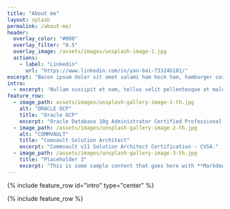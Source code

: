 ```yaml
---
title: "About me"
layout: splash
permalink: /about-me/
header:
  overlay_color: "#000"
  overlay_filter: "0.5"
  overlay_image: /assets/images/unsplash-image-1.jpg
  actions:
    - label: "Linkedin"
      url: "https://www.linkedin.com/in/yan-bai-73324b181/"
excerpt: "Bacon ipsum dolor sit amet salami ham hock ham, hamburger corned beef short ribs kielbasa biltong t-bone drumstick tri-tip tail sirloin pork chop."
intro: 
  - excerpt: 'Nullam suscipit et nam, tellus velit pellentesque at malesuada, enim eaque. Quis nulla, netus tempor in diam gravida tincidunt, *proin faucibus* voluptate felis id sollicitudin. '
feature_row:
  - image_path: assets/images/unsplash-gallery-image-1-th.jpg
    alt: "ORACLE OCP"
    title: "Oracle OCP"
    excerpt: "Oracle Database 10g Administrator Certified Professional - OCP."
  - image_path: /assets/images/unsplash-gallery-image-2-th.jpg
    alt: "COMMVAULT"
    title: "Comvault Solution Architect"
    excerpt: "Commvault v11 Solution Architect Certification - CVSA."
  - image_path: /assets/images/unsplash-gallery-image-3-th.jpg
    title: "Placeholder 3"
    excerpt: "This is some sample content that goes here with **Markdown** formatting."
---
```


{% include feature_row id="intro" type="center" %}

{% include feature_row %}
